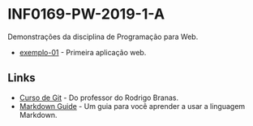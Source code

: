 # INF0169-PW-2019-1-A

Demonstrações da disciplina de Programação para Web.

* [exemplo-01](exemplo-01/README.md) - Primeira aplicação web.

## Links

* [Curso de Git](https://www.youtube.com/playlist?list=PLQCmSnNFVYnRdgxOC_ufH58NxlmM6VYd1) - Do professor do Rodrigo Branas.
* [Markdown Guide](https://www.markdownguide.org) - Um guia para você aprender a usar a linguagem Markdown.